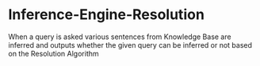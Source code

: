 # Inference-Engine-Resolution
When a query is asked various sentences from Knowledge Base are inferred and outputs whether the given query can be inferred or not based on the Resolution Algorithm

